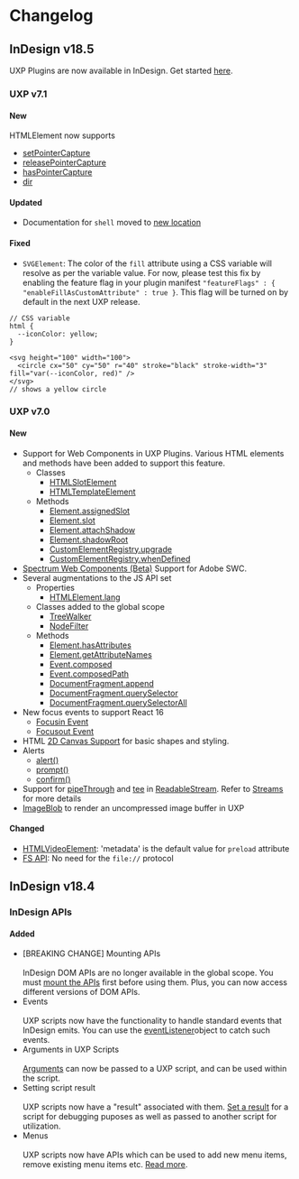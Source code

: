 # Changelog

## InDesign v18.5

UXP Plugins are now available in InDesign. Get started [here](../plugins).

### UXP v7.1

#### New
HTMLElement now supports
- [setPointerCapture](/reference/uxp-api/reference-js/Global%20Members/HTML%20DOM/Elementmd#setpointercapturepointerid)
- [releasePointerCapture](/reference/uxp-api/reference-js/Global%20Members/HTML%20DOM/Elemen.md#releasepointercapturepointerid)
- [hasPointerCapture](/reference/uxp-api/reference-js/Global%20Members/HTML%20DOM/Elemet.md#haspointercapturepointerid)
- [dir](/reference/uxp-api/reference-js/Global%20Members/HTML%20Elements/HTMLHtmlElement.md#dir--string)

#### Updated
- Documentation for `shell` moved to [new location](/reference-js/Modules/uxp/shell/)

#### Fixed
- `SVGElement`: The color of the `fill` attribute using a CSS variable will resolve as per the variable value. For now, please test this fix by enabling the feature flag in your plugin manifest `"featureFlags" : { "enableFillAsCustomAttribute" : true }`. This flag will be turned on by default in the next UXP release. 
```
// CSS variable
html {
  --iconColor: yellow;
}

<svg height="100" width="100">
  <circle cx="50" cy="50" r="40" stroke="black" stroke-width="3" fill="var(--iconColor, red)" />
</svg>
// shows a yellow circle
```  

### UXP v7.0

#### New
- Support for Web Components in UXP Plugins. Various HTML elements and methods have been added to support this feature.
    - Classes
        - [HTMLSlotElement](/reference/uxp-api/reference-js/Global%20Members/HTML%20Elements/HTMLSlotElement.md)
        - [HTMLTemplateElement](/reference/uxp-api/reference-js/Global%20Members/HTML%20Elements/HTMLTemplateElement.md)
    - Methods
        - [Element.assignedSlot](/reference/uxp-api/reference-js/Global%20Members/HTML%20DOM/Element.md#assignedslot--htmlslotelement)
        - [Element.slot](/reference/uxp-api/reference-js/Global%20Members/HTML%20DOM/Element.md#slot--string)
        - [Element.attachShadow](/reference/uxp-api/reference-js/Global%20Members/HTML%20DOM/Element.md#attachshadowinit)
        - [Element.shadowRoot](/reference/uxp-api/reference-js/Global%20Members/HTML%20DOM/Element.md#shadowroot--shadowroot)
        - [CustomElementRegistry.upgrade](/reference/uxp-api/reference-js/Global%20Members/HTML%20DOM/CustomElementRegistry.md#upgraderoot)
        - [CustomElementRegistry.whenDefined](/reference/uxp-api/reference-js/Global%20Members/HTML%20DOM/CustomElementRegistry.md#whendefinedname)
- [Spectrum Web Components (Beta)](/reference/uxp-api/reference-spectrum/swc/index.md) Support for Adobe SWC.
- Several augmentations to the JS API set
    - Properties
        - [HTMLElement.lang](/reference/uxp-api/reference-js/Global%20Members/HTML%20Elements/HTMLElement.md#lang--string)
    - Classes added to the global scope
        - [TreeWalker](/reference/uxp-api/reference-js/Global%20Members/HTML%20DOM/TreeWalker.md)
        - [NodeFilter](/reference/uxp-api/reference-js/Global%20Members/HTML%20DOM/NodeFilter.md)
    - Methods
        - [Element.hasAttributes](/reference/uxp-api/reference-js/Global%20Members/HTML%20DOM/Element.md#hasattributes)
        - [Element.getAttributeNames](/reference/uxp-api/reference-js/Global%20Members/HTML%20DOM/Element.md#getattributenames)
        - [Event.composed](/reference/uxp-api/reference-js/Global%20Members/HTML%20Events/Event.md#composed--boolean)
        - [Event.composedPath](/reference/uxp-api/reference-js/Global%20Members/HTML%20Events/Event.md#composedpath)
        - [DocumentFragment.append](/reference/uxp-api/reference-js/Global%20Members/HTML%20DOM/DocumentFragment.md#appendargs)
        - [DocumentFragment.querySelector](/reference/uxp-api/reference-js/Global%20Members/HTML%20DOM/DocumentFragment.md#queryselectorselector)
        - [DocumentFragment.querySelectorAll](/reference/uxp-api/reference-js/Global%20Members/HTML%20DOM/DocumentFragment.md#queryselectorallselector)
- New focus events to support React 16
    - [Focusin Event](https://developer.mozilla.org/en-US/docs/Web/API/Element/focusin_event)
    - [Focusout Event](https://developer.mozilla.org/en-US/docs/Web/API/Element/focusout_event)
- HTML [2D Canvas Support](/reference/uxp-api/reference-js/Global%20Members/HTML%20Elements/HTMLCanvasElement.md) for basic shapes and styling.
- Alerts
    - [alert()](/reference/uxp-api/reference-js/Global%20Members/HTML%20DOM/alert.md)
    - [prompt()](/reference/uxp-api/reference-js/Global%20Members/HTML%20DOM/prompt.md)
    - [confirm()](/reference/uxp-api/reference-js/Global%20Members/HTML%20DOM/confirm.md)
- Support for [pipeThrough](/reference/uxp-api/reference-js/Global%20Members/Streams/ReadableStream.md#pipeThroughtransform-options) and [tee](/reference/uxp-api/reference-js/Global%20Members/Streams/ReadableStream.md#tee) in [ReadableStream](/reference/uxp-api/reference-js/Global%20Members/Streams/ReadableStream.md). Refer to [Streams](/reference/uxp-api/reference-js/Global%20Members/Streams/index.md) for more details
- [ImageBlob](/reference/uxp-api/reference-js/Global%20Members/ImageBlob/) to render an uncompressed image buffer in UXP

#### Changed
- [HTMLVideoElement](/reference/uxp-api/reference-js/Global%20Members/HTML%20Elements/HTMLVideoElement.md): 'metadata' is the default value for `preload` attribute
- [FS API](/reference/uxp-api/reference-js/Modules/fs/): No need for the `file://` protocol


## InDesign v18.4

### InDesign APIs

#### Added
- [BREAKING CHANGE] Mounting APIs <br></br>
    InDesign DOM APIs are no longer available in the global scope. You must [mount the APIs](../recipes/dom-versioning/) first before using them. Plus, you can now access different versions of DOM APIs.
- Events <br></br>
    UXP scripts now have the functionality to handle standard events that InDesign emits. You can use the [eventListener](../recipes/events/)object to catch such events. 
- Arguments in UXP Scripts <br></br>
    [Arguments](../recipes/arguments/) can now be passed to a UXP script, and can be used within the script. 
- Setting script result <br></br>
    UXP scripts now have a "result" associated with them. [Set a result](../recipes/script-result/) for a script for debugging puposes as well as passed to another script for utilization.
- Menus <br></br>
    UXP scripts now have APIs which can be used to add new menu items, remove existing menu items etc. [Read more](../recipes/menus/).
